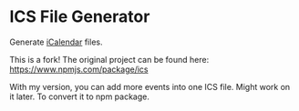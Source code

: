 ICS File Generator
==================

Generate [iCalendar](http://tools.ietf.org/html/rfc5545) files.

This is a fork! The original project can be found here: https://www.npmjs.com/package/ics

With my version, you can add more events into one ICS file. Might work on it later. To convert it to npm package.
